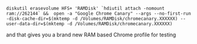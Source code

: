 ```
diskutil erasevolume HFS+ 'RAMDisk' `hdiutil attach -nomount ram://262144` &&  open -a "Google Chrome Canary" --args --no-first-run -disk-cache-dir=$(mktemp -d /Volumes/RAMDisk/chromecanary.XXXXXX) --user-data-dir=$(mktemp -d /Volumes/RAMDisk/chromecanary.XXXXXX)
```

and that gives you a brand new RAM based Chrome profile for testing
